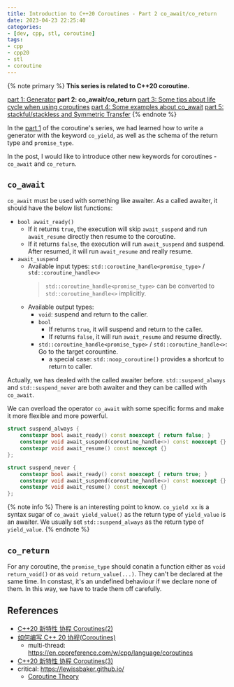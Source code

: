 ```yaml
---
title: Introduction to C++20 Coroutines - Part 2 co_await/co_return
date: 2023-04-23 22:25:40
categories:
- [dev, cpp, stl, coroutine]
tags:
- cpp
- cpp20
- stl
- coroutine
---
```


{% note primary %}
**This series is related to C++20 coroutine.**

[part 1: Generator](/Dev/C++/STL/Coroutine/Introduction-to-C-20-Coroutines-Part-1-Generator)
**part 2: co_await/co_return**
[part 3: Some tips about life cycle when using coroutines](/Dev/C++/STL/Coroutine/Introduction-to-C-20-Coroutines-Part-3-Some-tips-in-practice)
[part 4: Some examples about co_await](/Dev/C++/STL/Coroutine/Introduction-to-C-20-Coroutines-Part-4-Some-examples-about-co-await)
[part 5: stackful/stackless and Symmetric Transfer](/Dev/C++/STL/Coroutine/Introduction-to-C-20-Coroutines-Part-5-stackful-stackless-and-Symmetric-Transfer)
{% endnote %}

In the [part 1](/Dev/C++/STL/Coroutine/Introduction-to-C-20-Coroutines-Part-1-Generator) of the coroutine's series, we had learned how to write a generator with the keyword `co_yield`, as well as the schema of the return type and `promise_type`.

In the post, I would like to introduce other new keywords for coroutines - `co_await` and `co_return`.

## `co_await`

`co_await` must be used with something like awaiter. As a called awaiter, it should have the below list functions:

- `bool await_ready()`
  - If it returns `true`, the execution will skip `await_suspend` and run `await_resume` directly then resume to the coroutine.
  - If it returns `false`, the execution will run `await_suspend` and suspend. After resumed, it will run `await_resume` and really resume.
- `await_suspend`
  - Available input types: `std::coroutine_handle<promise_type>` / `std::coroutine_handle<>`
    > `std::coroutine_handle<promise_type>` can be converted to `std::coroutine_handle<>` implicitly.
  - Available output types:
    - `void`: suspend and return to the caller.
    - `bool`
      - If returns `true`, it will suspend and return to the caller.
      - If returns `false`, it will run `await_resume` and resume directly.
    - `std::coroutine_handle<promise_type>` / `std::coroutine_handle<>`: Go to the target corountine.
      - a special case: `std::noop_coroutine()` provides a shortcut to return to caller.

Actually, we has dealed with the called awaiter before. `std::suspend_always` and `std::suspend_never` are both awaiter and they can be callled with `co_await`.

We can overload the operator `co_await` with some specific forms and make it more flexible and more powerful.

```C++
struct suspend_always {
    constexpr bool await_ready() const noexcept { return false; }
    constexpr void await_suspend(coroutine_handle<>) const noexcept {}
    constexpr void await_resume() const noexcept {}
};
```

```C++
struct suspend_never {
    constexpr bool await_ready() const noexcept { return true; }
    constexpr void await_suspend(coroutine_handle<>) const noexcept {}
    constexpr void await_resume() const noexcept {}
};
```

{% note info %}
There is an interesting point to know. `co_yield xx` is a syntax sugar of `co_await yield_value()` as the return type of `yield_value` is an awaiter. We usually set `std::suspend_always` as the return type of `yield_value`.
{% endnote %}

## `co_return`

For any coroutine, the `promise_type` should conatin a function either as `void return_void()` or as `void return_value(...)`. They can't be declared at the same time. In constast, it's an undefined behaviour if we declare none of them. In this way, we have to trade them off carefully.

## References

- [C++20 新特性 协程 Coroutines(2)](https://zhuanlan.zhihu.com/p/349710180)
- [如何编写 C++ 20 协程(Coroutines)](https://zhuanlan.zhihu.com/p/355100152)
  - multi-thread: <https://en.cppreference.com/w/cpp/language/coroutines>
- [C++20 新特性 协程 Coroutines(3)](https://zhuanlan.zhihu.com/p/356752742)
- critical: <https://lewissbaker.github.io/>
  - [Coroutine Theory](https://lewissbaker.github.io/2017/09/25/coroutine-theory)

